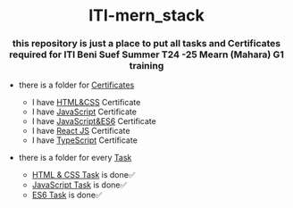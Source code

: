 <h1 align="center">
  ITI-mern_stack
</h1>
<h3 align="center">
  this repository is just a place to put all tasks and Certificates required for ITI Beni Suef Summer T24 -25 Mearn (Mahara) G1 training
</h3>

- there is a folder for [Certificates](./Certificates)
    - I have [HTML&CSS](./Certificates/HTML&CSS_Course_Certificate.pdf) Certificate
    - I have [JavaScript](./Certificates/Javascript_Course_Certificate.pdf) Certificate
    - I have [JavaScript&ES6](./Certificates/JavaScript&ES6_Course_Certificate.pdf) Certificate
    - I have [React JS](./Certificates/React_Course_Certificate.pdf) Certificate
    - I have [TypeScript](./Certificates/TypeScript_Course_Certificate.pdf) Certificate

- there is a folder for every [Task](./Tasks)
    -  [HTML & CSS Task](./Tasks/HTML_&_CSS_Task) is done✅
    -  [JavaScript Task](./Tasks/JavaScript_task) is done✅
    -  [ES6 Task](./Tasks/ES6_task) is done✅
